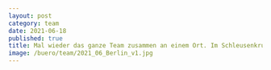 ```yaml
---
layout: post
category: team
date: 2021-06-18
published: true
title: Mal wieder das ganze Team zusammen an einem Ort. Im Schleusenkrug im Juni 2021.
image: /buero/team/2021_06_Berlin_v1.jpg
---
```

